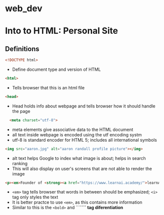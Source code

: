# web_dev

# Into to HTML: Personal Site

## Definitions

```HTML
<!DOCTYPE html>
```
- Define document type and version of HTML


```HTML
<html>
```
- Tells browser that this is an html file

```HTML
<head>
```
- Head holds info about webpage and tells browser how it should handle the page

```HTML
  <meta charset="utf-8">
```
- meta elements give associative data to the HTML document
- all text inside webpage is encoded using the utf encoding systm
- utf-8 is standard encoder for HTML 5; includes all international symbols

```HTML
<img src="aaron.jpg" alt="aaron randall profile picture"></img>
```
- alt text helps Google to index what image is about; helps in search ranking
- This will also display on user's screens that are not able to render the image

```HTML
<p><em>Founder of <strong><a href="https://www.learnai.academy/">learnAI.academy</strong></a></em></p>
```
- ```<em>``` tag tells browser that words in between should be emphasized; ```<i>``` tag only styles the text
- It is better practce to use ```<em>```, as this contains more information
- Similar to this is the ```<bold>``` and ```<strong>```` tag diferentiation
